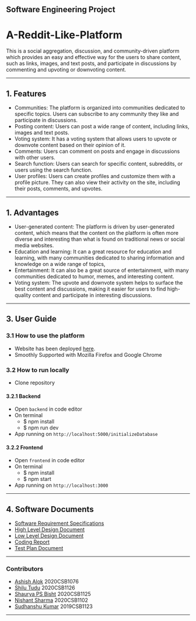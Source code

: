 ## Software Engineering Project

# A-Reddit-Like-Platform

This is a social aggregation, discussion, and community-driven platform which provides an easy and effective way for the users to share content, such as links, images, and text posts, and participate in discussions by commenting and upvoting or downvoting content. 

*** 

## 1. Features
- Communities: The platform is organized into communities dedicated to specific topics. Users can subscribe to any community they like and participate in discussions.
- Posting content: Users can post a wide range of content, including links, images and text posts.
- Voting system: It has a voting system that allows users to upvote or downvote content based on their opinion of it. 
- Comments: Users can comment on posts and engage in discussions with other users. 
- Search function: Users can search for specific content, subreddits, or users using the search function.
- User profiles: Users can create profiles and customize them with a profile picture. They can also view their activity on the site, including their posts, comments, and upvotes.

*** 

## 1. Advantages

- User-generated content: The platform is driven by user-generated content, which means that the content on the platform is often more diverse and interesting than what is found on traditional news or social media websites.
- Education and learning: It can a great resource for education and learning, with many communities dedicated to sharing information and knowledge on a wide range of topics, 
- Entertainment: It can also be a great source of entertainment, with many communities dedicated to humor, memes, and interesting content. 
- Voting system: The upvote and downvote system helps to surface the best content and discussions, making it easier for users to find high-quality content and participate in interesting discussions.

*** 

## 3. User Guide 

### 3.1 How to use the platform
- Website has been deployed [here]().
- Smoothly Supported with Mozilla Firefox and Google Chrome

### 3.2 How to run locally

- Clone repository

#### 3.2.1 Backend
- Open `backend` in code editor
- On terminal
    - $ npm install
    - $ npm run dev
- App running on `http://localhost:5000/initializeDatabase`

#### 3.2.2 Frontend
- Open `frontend` in code editor
- On terminal
    - $ npm install
    - $ npm start
- App running on `http://localhost:3000`

***

## 4. Software Documents
- [Software Requirement Specifications](./documentation/SRS-Document.md)
- [High Level Design Document](./documentation/High-Level-Design-Document.md)
- [Low Level Design Document](./documentation/Low-Level-Design-Document.md)
- [Coding Report](./documentation/Coding-Report.md)
- [Test Plan Document](./documentation/Test-Plan-Document.md)

***

### Contributors
* [Ashish Alok](https://github.com/AshishAlok) 2020CSB1076
* [Shilu Tudu](https://github.com/shilu143) 2020CSB1126
* [Shaurya PS Bisht](https://github.com/Shaurya-Ps-Bisht) 2020CSB1125
* [Nishant Sharma]() 2020CSB1102
* [Sudhanshu Kumar](https://github.com/prateek697) 2019CSB1123

***
